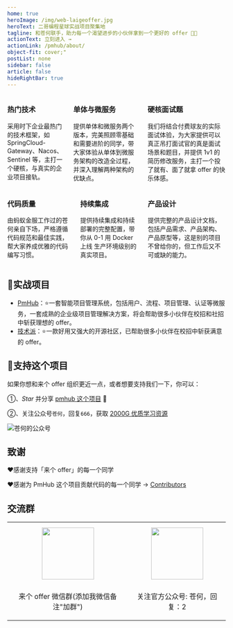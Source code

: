```yaml
---
home: true
heroImage: /img/web-laigeoffer.jpg
heroText: 二哥编程星球实战项目聚集地
tagline: 和苍何联手，助力每一个渴望进步的小伙伴拿到一个更好的 offer 💪🏻
actionText: 立刻进入 →
actionLink: /pmhub/about/
object-fit: cover;"
postList: none
sidebar: false
article: false
hideRightBar: true
---
```


<div class="columns">
  <div class="column">
    <h3>热门技术</h3>
    <p>采用时下企业最热门的技术框架，如 SpringCloud-Gateway、Nacos、Sentinel 等，主打一个硬核，与真实的企业项目接轨。</p>
  </div>

  <div class="column">
    <h3>单体与微服务</h3>
    <p>提供单体和微服务两个版本，完美照顾零基础和需要进阶的同学，带大家体验从单体到微服务架构的改造全过程，并深入理解两种架构的优缺点。</p>
  </div>

  <div class="column">
    <h3>硬核面试题</h3>
    <p>我们将结合付费球友的实际面试体验，为大家提供可以真正吊打面试官的真是面试场景和题目，并提供 1v1 的简历修改服务，主打一个投了就有、面了就拿 offer 的快乐体感。</p>
  </div>

</div>

<div class="columns">


   <div class="column">
    <h3>代码质量</h3>
    <p>由蚂蚁金服工作过的苍何亲自下场，严格遵循代码规范和最佳实践，帮大家养成优雅的代码编写习惯。</p>
  </div>

  <div class="column">
    <h3>持续集成</h3>
    <p>提供持续集成和持续部署的完整配置，带你从 0-1 用 Docker 上线 生产环境级别的真实项目。</p>
  </div>

  <div class="column">
    <h3>产品设计</h3>
    <p>提供完整的产品设计文档，包括产品需求、产品架构、产品原型等，这是别的项目不曾给你的，但工作后又不可或缺的能力。</p>
  </div>

</div>


## 🎯实战项目

* [PmHub](https://pmhub.laigeoffer.cn/
)：⭐️一套智能项目管理系统，包括用户、流程、项目管理、认证等微服务，一套成熟的企业级项目管理解决方案，将会帮助很多小伙伴在校招和社招中斩获理想的 offer。
* [技术派](https://paicoding.com)：⭐️一款好用又强大的开源社区，已帮助很多小伙伴在校招中斩获满意的 offer。


## :sparkling_heart:支持这个项目

如果你想和来个 offer 组织更近一点，或者想要支持我们一下，你可以：

①、*Star* 并分享 [pmhub 这个项目](https://github.com/laigeoffer/pmhub) :rocket: 

②、关注公众号`苍何`，回复`666`，获取 [2000G 优质学习资源](https://laigeoffer.cn/)

![苍何的公众号](https://cdn.tobebetterjavaer.com/stutymore/扫码_搜索联合传播样式-标准色版.bmp)


## 致谢

:heart:感谢支持「来个 offer」的每一个同学

:heart:感谢为 PmHub 这个项目贡献代码的每一个同学 → [Contributors](https://github.com/laigeoffer/pmhub/graphs/contributors)

## 交流群

<table>
  <tbody>
    <tr>
      <td align="center" valign="middle">
        <img src="https://cdn.tobebetterjavaer.com/stutymore/%E6%A0%87%E5%87%86.png" class="no-zoom" style="width:120px;margin: 10px;">
        <p>来个 offer 微信群(添加我微信备注"加群")</p>
      </td>
      <td align="center" valign="middle">
        <img src="https://cdn.tobebetterjavaer.com/stutymore/公众号.jpg" class="no-zoom" style="width:120px;margin: 10px;">
        <p>关注官方公众号: 苍何，回复：2</p>
      </td>
    </tr>
  </tbody>
</table>